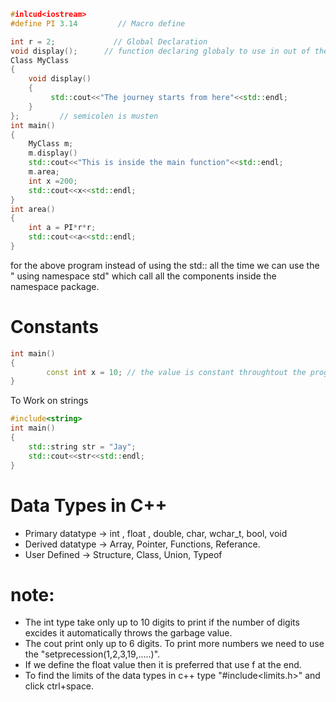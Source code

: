 ```c++
#inlcud<iostream>
#define PI 3.14         // Macro define

int r = 2;             // Global Declaration
void display();      // function declaring globaly to use in out of the class
Class MyClass
{
	void display()
	{
		 std::cout<<"The journey starts from here"<<std::endl;
	}
};         // semicolen is musten
int main()
{
	MyClass m;
	m.display()
	std::cout<<"This is inside the main function"<<std::endl;
	m.area;
	int x =200;
	std::cout<<x<<std::endl;
}
int area()
{
	int a = PI*r*r;
	std::cout<<a<<std::endl;
}


```
for the above program instead of using the std:: all the time we can use the " using namespace std" which call all the components inside the namespace package.

# Constants
```c++
int main()
{
		const int x = 10; // the value is constant throughtout the programm.
}
```
To Work on strings
```c++
#include<string>
int main()
{
	std::string str = "Jay";
	std::cout<<str<<std::endl;
}
```

# Data Types in C++
- Primary datatype -> 
			int , float , double, char, wchar_t, bool, void
- Derived datatype ->
			Array, Pointer, Functions, Referance.
- User Defined ->
			Structure, Class, Union, Typeof

# note:
- The int type take only up to 10 digits to print if the number of digits excides it automatically throws the garbage value.
- The cout print only up to 6 digits. To print more numbers we need to use the "setprecession(1,2,3,19,.....)".
-  If we define the float value then it is preferred that use f at the end.
- To find the limits of the data types in c++ type "#include<limits.h>" and click ctrl+space.